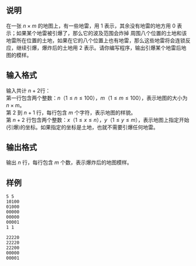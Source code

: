 <h2>说明</h2>

在一张 $n × m$ 的地图上，有一些地雷，用 $1$ 表示，其余没有地雷的地方用 $0$ 表示；如果某个地雷被引爆了，那么它的波及范围会炸掉 周围八个位置的土地和该地雷所在位置的土地，如果在它的八个位置上也有地雷，那么这些地雷将会连锁反应，继续引爆，爆炸后的土地用 $2$ 表示。请你编写程序，输出引爆某个地雷后地图的模样。
<h2>输入格式</h2>

输入共计 $n + 2$行：<br>第一行包含两个整数：$n$（$1≤n≤100$），$m$（$1≤m≤100$），表示地图的大小为 $n×m$。<br>第 $2$ 到 $n+1$ 行，每行包含 $m$ 个字符，表示地图的样貌。<br>第 $n+2$ 行包含两个整数：$x$（$1≤x≤n$），$y$（$1≤y≤m$），表示地图上指定开始(引爆)的坐标。如果指定的坐标是土地，也就不需要引爆任何地雷。

<h2>输出格式</h2>

输出 $n$ 行，每行包含 $m$ 个数，表示爆炸后的地图模样。

<h2>样例</h2>
<pre><code class="language-input1">5 5
10100
01000
00000
00000
00001
1 1</code></pre><pre><code class="language-output1">22220
22220
22200
00000
00001</code></pre>
